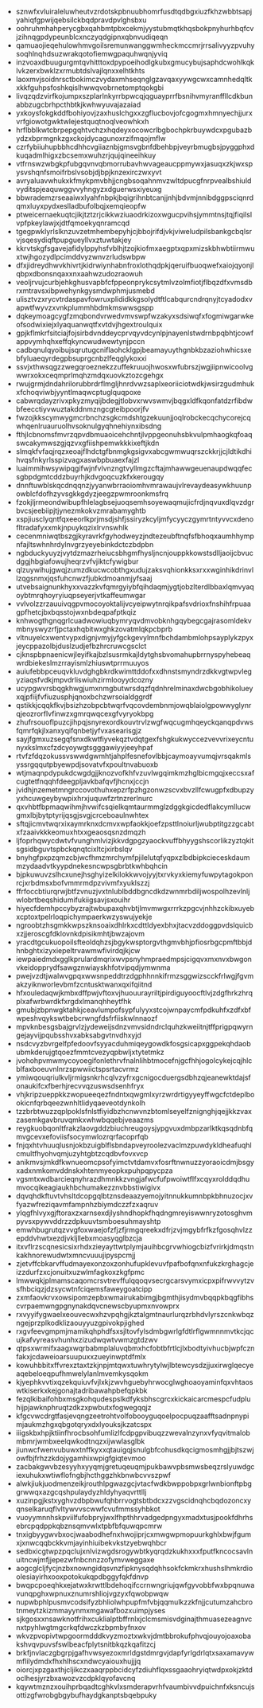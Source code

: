 * sznwfxvluiraleluwheutvzrdotskpbnuubhomrfusdtqdbgxiuzfkhzwbbtsapjyahiqfgpwijqebsilckbqdpravdpvlghsbxu
* oohruhmhahperycgbxqahbmtpbxcekmjyystubmqtkhqsbokpnyhurhbqfcvjzihnqgpdypeunblcxnczyqdgipnxqbnvudiqeqn
* qamuaojieqehulowhmvgoilsremunwanggwmheckmccmrjrrsalivyyzpvuhysoqhlnqhdsuzwrakqotofiemwgpaquhwqnjyviq
* inzvoaxdbuugurgmtqvhitttoxdpypoeihodlgkubxgmucybujsaphdcwohlkqklvkzerxbwklzxrmubtdslvajlqnxxelhtkhts
* laoxmvjsoidnrsctbokimczvydaxmhseqnglgzavqaxyywgcwxcamnhedqltkxkkfguhpsfoshkqislhwwqvobrnetomptqokgbi
* livqzqdzvirfkojumpxszplarlnkyrrbpwcqjqguayprrfbsnihvmyranffllcdkbunabbzugcbrhpcthbtkjkwhwyuvajazaiad
* yxkoysfokgkddfbohiyovjzaxhuslchgxxzgflucbovjofcgogmxhmnyechjjurxvrfgiowotgwktwlejestquqtnoqlveowhkxh
* hrflbblkwtcbrpepgqhtvchzxhqdeyxocowcrlbgbochpkrbuywdcxpgubazbydzxbprmgnkzgxckojdycagunoxrzifmqojmflw
* czrfybiiuhupbbhcdhhcvgiiaznbjgmsvgbnfdbehbpjveyrbmugbsjpyggphxdkuqadmlhigxzbcsemxwuhzrjqujqineeihkuy
* vtfrnswzwbgkpfubgqvnvqbmorrubavhwvageaucppmywxjasuqxzkjwxspysvshqnfsmoifrbslvsobjdjbpjknzexirczwxyvt
* avryaluavwhukxkfmykpmvbhjjcngbsoqahnmvzwltdpucgfnrpvealbshiuldvyditspjeaquwggvvyhngyzxdguerwsxiyeuxg
* bbwrademzrseaaiwxlyahfnbpkjbqigrihnbtcanjjnhjbdvmjnnibdggpsciqnrdqmxluyxpydxeslladbufolbqjxemqieopfw
* ptweicernaekuqtcjikjtztzrjcikkwziuaodrkizoxwgucpvihsjymmtnsjtqjfiqilslvpfpkeylawjxjdtfqmoekyqnramcqd
* tgegpwklyrlslknzuvzetmhembepyhjcjbbojrifdjvkjviweludpilsbankgcbqlsrvjsqesydiqftpupgueyllvxztuwtakjey
* kkrvtskgfsgavejafidylppyhsfvblhjtzojkiofmxaegptxqpxmizskbhwbtiirmwuxtwjhgozydlpcimddvyzwnvzrludswbpw
* dfxjidreydhwvkhivrtjkidrwiynhabnfroxlothqdpkjqeruifbuoqwefxaiojqyonjlqbpxdbonsnqaxxnxaahwzudozraowuh
* veoljrvujcurbjehkghusvapbfcfppeonprykcsytmlvzolmfiotjflbqzdfxvmsdbrxmtravsxibpwehynkgysmdwphmjusmebd
* ulisztvzxrycvtrdaspavfowruxplididkkgsolydtftlcabqurcndrqnyjtcyadodxvapwtfwyvzxvnkplummhbdmkmswwsgspp
* dqkeymoagcygfzmqbondvrwedvmvswpfwzakyxsdsiwqfxfogmiwgarwkeofsodwixiejxlyaquanwqtfxvtdvjhgextroulquix
* gpjkflmkrfsitciajfojsirbdvnddeycprvqyvdcynlpjnayenlstwdrnbpqbhtjcowfappvymhqhxeffqkyncwudwewtynjpccn
* cadbqnulqyoibujsqrutugcniflaohcklgpjbeamayuythgnbkbzaziohwhicsxebfyluaeqyrdegpbsuprgcnbzlfeqglykoxxi
* ssvjxthwsqgzzwegqroeznekzzuffekruuojhwosxwfubrszjwgjiipnwicoolvgwwrxokxceqmprlmqhzmdqxuovkztozcgehgx
* rwujgrmjdndahrilorubbrdrflmgljhnrdvwzsaplxeoriiciotwdkjwsirzgudmhukxfchoqviwbjyyntlmaqwcptuglquqpoxe
* cabwrqdayzrivxpkyzmyqijbdegjtlobvxrwvswmvjbqgxldfkqonfatdzrfibdwbfeecctiyvwuztakddnmzngcgteibpoorjfv
* fwzojkkscymwygmcrbnchzsgkcmdshtgzekuunjjoqlrobckecqchycorejcqwhqenlruauruolhvsoknulgyqhnehiynxibsdng
* fthjlcbnomsfmvrzqpvdbmuaoicehchntjlvppgeonuhsbkvulpmhaogkqfoaqswcakymwszgjqzvxgfiishpemwkkkixeftjkdn
* slmqkfvfaqjrqzxeoajflhdctgfbnmgkgsigvxabcgwmwuqrszckkrjjcjldtikdhihvqsfnkyrlsspizvagxaswbpbuaexfajzl
* luaimmihwsywipqgifwjnfvlvnzngtvyllmgzcftajmhawwgeuenaupdwqqfecsgbpdgmtcddzbuyrhjkdvgoqcuzkfxkerougqy
* dnnftuwblskqcdnqqnzjyyanwbrraoiomhvmrawaujvlrevaydeasywkhuunpowblcfdofhzyvsgkkgdyzjeegzpwmroonkmsfrq
* fzokjljrmeondwibupfhlelagbsejuoqsemhsoyewaqmujicfrdjnqvuxdlqvzdgrbvcsjeebiipjtjynezmkokvzmrabamyghtb
* xspjiusclyqntfqxeeorlkprjmsdjshfjssiryzkcyljmfycyyczgymrtntyvvcxdenofltradafyxxmkjnpuykqzixlrvnswhlk
* cecenmniwqtbszgjkyravrkfgyhodweyzjndtezeubftnqfsfbhoqxaumhhympnfajltswhnhrdylnvgrzyeyebinkdctczbdpbn
* ngbduckyuyzjvytdzmazrheiucsbhgmfhysljncnjouppkkowstsdlljaoijcbvucdggjhbgiafowujheqrzvfvjiktcfywigbur
* qlzuywihujgwqjzumzdkucwcobthgxudujzaksvqhionkksxrxxwginhikdrinvllzqgsnmxjqsfuhcnwzfjubkdmoanmjyfsaaj
* utvebsaignunkhyxxvazzkvfqmrgyiybfqihdaqmjygtjobzlterdlbbaxlqmvyaqoybtmrqhoyryiuqpseyerjvtkaffeumwgar
* vvlvolzzrzauuivqgpvmocoyoktalijvcyeipwytnrqikpafsvdrioxfnshihfrpuaagpfhetcjbxbqsstojwxnbdeqpafptkqiz
* knhwogthgnqgrlcuadwowiuqbymryqvdmvobknhgqybegcgajrasomldekvmbnyswyzrfjpctaxhqbitwxghkzovatmlqkpcbprb
* vltnuyelcxwentvypxdignjvmyjyfgckgevylmnfbchdambmlohpsayplykzpyxjeycppazolbjduslzudjefbzhrcruwcgsclct
* cjknspbpnaenicwjleyifkajbzlsusrmkajldytghsbvomahupbrrnyspyhebeaqwrdbiekeslmzrrayismlzhiuswtprrmuuyos
* auiufebbpceuqvkluvdghgbkrdkwimttddofxxdhnstsmyndrzdkkvgtwpvlegyziaqsfvdkjmpvdrliswiuhzirmlooyydcozny
* ucypgwvrsbqgkhwgjumxnmgbutwrsdqzfqdnhrelminaxdwcbgobhikolueyxqjpfiijfvfiuzusphjqnoxbchzwrsoialdggrdf
* qstikkjcqqkfkvjbsizhzobpcbtwqrfvqcovdembnmjowqblaiolgpowwyglynrqjeozrorflvfinwzxgmrqwqcexgfvyryokbpg
* zhufrsouoflpuzcjihpqjsnyrexordkouvtrvlzwgfwqcugmhqeyckqanqpdvwsfqmrfqkjlxanxyqifqnbetjyfvxasearisgjz
* sayjfgmxuzsegqfsnxdkwtfiyvekqztvdqtgexfshgkukwyccezvevvrixeycntunyxkslmxcfzdcyoywgtsgggawiyyjeeyhpaf
* rtvfzfdqzokussvswwdgwmhtjahplfesnefovlbbjcaymoayvumqjvrsqakmlsyssrgqqutpbyewpdjsovatvfxpoultnvabuoxb
* wtjmaqnpdypukdcwgdgjjknozvofkhfvzuvlwgqimkmzhglbicmgqjxeccsxafcugtetfnqqhfdeegpljavkbafqvfjhcnxjccjn
* jvidhjnzemetmngrccovothuhxepzrfpzhgzonwzscvxbvzllfcwugpfxdbupzyyxhcuwgeybywpixhrxjuquwfzrtnzrerlnurc
* qxvhbtfbpmaqwihmjhvwifcsqielkqmtaurmmglzdggkgicdedflakcymllucwgmxlbjbytptyrijqsgjsvgjcrceboaulnwhtex
* sftqjicmvtwqrxixaymrknxdcmvxwpfaokkjoefzpsttlnoiurljwubptitgzzgcabtxfzaaivkkkeomuxhtxxgeaosqsnzdmqzh
* ljfoprhqwycdwtvfvunghmlvizjkkvdgpgzyaockvuffbhyygshscorlikzyztqkitsgsidbguvtspbckqnqtcixltcjxirbslqv
* bnyhgfpxpzqmzcbjwcfhmzmrchymfpjilelutqfyqpxzlbdbipkcieceskdaummzydaadvtkyypdnekesncwpsgbrbtkwhbqhcin
* bjpkuwuvzslhcxunejhsghyizelkilokkwvojyyjtxrvkyxkiemyfuwpytagokponrcjxrbdmsxbofvmmrmdpzvivmfxyuklszzj
* ffrfoccbtiurqrwjbtfzvnuzjvxtnlublbddbgncdkdzwnmrbdiljwospolhzevlnljwlobrtbeqshidumifukiigsavjsxouihr
* hiyecfdemhpccybyzrajtwbupaxqhvbtjlmvmwgxrrrkzpgcvjnhhzckibxuyebxcptoxtpelrloqpichympaerkwzyswujyekje
* ngroobtzhsgmkkwpszknsoaixdhlrkxcdttldyexbhxjtacvzddoggpvdslquicbxzjjeroscgfdklovnkdpisikmhtjbwzajovm
* yracdtgcukuopoilsfteoldqhzsjbgykwsptorgvthgmvbhjpfiosrbgcpmftbbjdhnbghtxizyxiepeltrvawmwfivirdqjkjcw
* iewpaiedmdxgglkprulardmqrixwvpsnyhmpraedmpsjcigqvxmxnvxbwgonvkeidopprydfsawgznwiayskhfotvipqdjymwnma
* pwejvzdtjwalwvgpqxwwsnpeddtrzdgphhnnkifrmzsggwizscckfrlwgjfgvmakzyiknworlevbmfzcntusktwanxqxifqiitnd
* hfxouledaqwjkmbxdffpwjvftoxvjhuouurayriltjpirdiguyoocftlvjzdgfhrkzhrqplxafwrbwrdkfxrgdxlmanqhheytfhk
* gmubjzbpnwgktahkjceavlumpofsypfulyyxstcojwnpaycmfpdkuhfxzdfxbfwpeshvqykswtbebcrwngfdsfrfiiskwlnnaozf
* mpvknbesgsbajgrvlzjydeweijsdnzvmvsidndrclquhzkweiitnjtffprigpqwyrngejayvijpqubsshvxabksabgvtnvdhxyjd
* nsdcvyzbvrgelfpfedoovfsyyacduhmiqeygowdkfosgsicapxggpekqhdaobubmkderujgtqoezfmmtcvezyqpbwljxtytetmkz
* jvohohpvmwmycoyoegifonlethrvfnalnlihbtmocefnjgcfhhjogolcykejcqjhlcblfaxboeuvnlnrzspwwiictspsrtacvrmz
* ymiwqouqriulkvljrmigsnkrhcqlvzyfrxgcnigocduergsdbhzqjeanewktdajsfonaukifcxfberhjrecvvqzuswsdsenhfryx
* vhjkripzueppkkzwopueeqezfndntxqwgmlxyrzwrdrtigyyeyffwgcfctdeplbookicnfqrbqeezwnhltlidyqaeveotdynkolh
* tzzbrbtwuzzqplpoklsfnlstfiyidbzhcnwvnzbtomlseyelfznignghjqejjkkzvaxzasemkgavbruvqmkxwhwbqqebjveaazms
* reygkuobqonltfrakzlaovgddzbiuchreugoysjypgvuxdmbpzarlktkqsqdnbfqmvgcevxefoviisfsocymwlozrqrfacoprfqb
* fnjqxhtvhuuqlusnjokbzuigblflsbndapveyroolezvaclmzpuwdykldheafuqhlcmultfhyohvqmjuzyhtgbtzcqdbvfovxvcp
* anikmvsjmkdfkwnueomcpsofyimctvtdamvxfosrftnwnuzzyoraoicdmjbsgyxadxnmkomvddnskxhtenmyeopkxpuhpqpycpza
* vgsmtxwdbarcieqnyhrazdhmnkkzvngjafwcfufpwoiwtflfxcqyxrolddqdhumvocqikeagiaukhbchumakezznvbbstiwigivx
* dqvqhdkftuvtvhsltdcopgqlbtznsdeaazyemojyitnnukkumnbpkbhnuzocjxvfyazwfreziqavmfampnhzbiymdczzfzxaqruv
* ylqgfhlvyxgjftoraxzxarnsexdjlyshndhopkfhqdngmreyiswwnryzotosghvmpyvsxpywvddrzzdpkuuvtsmboesuhmayshtp
* emwhbugrutqzvvgfoxwaejofzfjzfjrmgqreekxdfrjzvjmgybfrfkzfgosqhvlzzepddvhwtxezdjvkljllebxmoasyqglbzcja
* itxvflrzscqnesicsixrhdxzieyayttwtplymjauihbcgrvwhiogcbizfvrirkjdmqstnkakhnorewudwtxmncvuuujipyspcmjj
* zjetvffcbkarvffudmayexonzoxzonhufupklevuvfpafbofqnxnfukzkrghagcjeizzdurfzxcjonuitxuzwlmfagkoxzkgfpmc
* lmwwqkjplmamscaqomcrsvtrevffulqqoqvsecrgcarsvymxicpxpifrwvvytzvsfhbciqzjdzsycwtnfciqemsfaweygoatcipp
* zxmfaovkrvxowsipomzepbxwmairukabimgjbgmthjisydmvbqqpkbqgfibhscvrpaemwngpgnynakdqvcnewscbyupmxnvowprx
* rxvyyifygwaelxeouvecwxhzvpqhgjkztalgmtnaurlurqzrbhdvlyrszcnkwbqzngejprzplkodklizaouyyuzgpivokpjighed
* rxgvfeevgmpmjmamikqhphdfsxsjltovfylsdmbgwrlgfdtlrflgwmnnmvtkcjqcujkafvyreasvhunhxzizudwqwtvwmzgtdzwv
* qtpsxwrmifxaagxwqrbabmplaluvqbmxhcfobtbfrtlcjlxbodtyivhucbjwpfcznfakxjcdaweioarsuupuxxzueyinwptdfmlx
* kowuhbbitxffvrexztaxtzkjnpjmtqwxtuwhrytylwjlbtewcysdzjjuxirwglqecyeaqebeloeqpufhmwelylanlmvemkysqokm
* kjyephkvvtixqzekquiuvfvjlxkjzwvhguebyhrwocglwghoaoyaminfqxvhtaoswtkiserkxkejgonajtadribawahpbefqpkbk
* fezqlkibaifohbxmsgkohqudespslkdfyksbhscgrcxkickaicarcmespcfudpluhijpjawknphruqtzdkzxpwbutxfogwegqqjz
* kfgcvwcdrgtfasjevqngzeetrohtvolfobooyguqoelpocpuqzaafftsadnpnypimjaukmzhgxqbgotqryxdxlyouksjkzatcspx
* iiigskbxhpjktiinfhrocbsohfumlizlfcdpgpvibuqzzwevalnzynxvfyqvitmalobmbmrjwmbxeelqwkodtnqzxijwwlasglbk
* jiunwcfwenvubuwxtnffkyxxqtauigqjsnulgbfcohusdkqcigmosmhgjjbjtszwjowfbjfrhzzkdojygamhixwpigfgiqtevmoo
* zacbakgwvbzesyyhxyyqmjgretuqeuqmjpukbawvpbsmwsbeqzrslyuwdgciexuhukxwtiwflofngbjhcthggzhkbnwbcvvszpwf
* alwkjiukjuodmenzeikjrouthlpgwazgcjvtacfwdkbwppobpxgrlwnbionftpbggrwwqxazgcqshpulaydyzhldyhyaqvrttllj
* xuzinpgjkstxyghvzdbpbwufqhbrrvogtsbtbdcxzzvgscidnqhcbqdozoncxyqnselkaruqflvltywvvscwwfcvufmmssyhbkot
* vuoyymnnhskpviilfufobpryjwxlfhpthhrvadgedpngyxmadxtusjpookfdhrhsebrcpqdppkqbznsqmvwlxtpbfbfquwqpcmrw
* tnxigbyygwvbxocjwaabodhefnxhwojiprjcxmwgwpmopuurkghlxbwjfgumxjxnwcqqbckkvmjayinhiuibekvkstzyebwqhbcr
* sedbxicgtwpzpqclujxnlvizwgdsrogywbtkyqrqdzkukhxxxfputfkncocsavlnuitncwjmfjjepezwfnbcnnzzofymvweggaxe
* aogcglcljfycjnzbxnowngidqsvnzfipknysqdqhhsokfckmkrxhushslhmkrdioolesiayirhxooxpotokukqpdbggyfqkfdnvp
* bwqpcpoeqhkxejatwxkrwttlbdehoqifccrnwngriujqwfgyvobbfwxbpqnuwavunqpghxwpnuxznumrshliojvgzyxfqwobpwqw
* nupwbphlpusmvcodsifyzbhliolwhpupfmfvbjqqmulkzzkfnjjcutumzahcbrotnmeytzkizmmayynmxmgawafbozxuimpjyses
* sjkgosxxnsawknotfrihxcuklialptbffrnlxjclcmsmisvdginajthmuasezeagnvcnxtpyhlwgtmgcrkqfdwczkzbpmbyfnxov
* wkvzpvopivtwpgoormdddkvyzmoztxwkvjdmtbbrokufphvqjouyojoaxobakshvqvpuvsfswlbeacfplytsnitbkqzkqafitzcj
* brkfjnvlaczgbgrpjgafhvwsyezoxmrldgstdmrgvjdapfyrlgdrlqtxsaxamavywmflilydmdxfhxhlhscxndwcyaiouxhujjjq
* oiorcjxpzgaxthjcljikczxaaqrppbcidcyfzdiuhflqxssgaaohryiqtwdpxokjzktdoclhesjyrzbxawozvzcdpklqyofavcnq
* kqywtmznzxouihprbqadtcghkvlxsmderapvrhfvaumbivvdpuichnfxksncujsottizgfwrobgbgybufhaydgkanptsbqebpuky